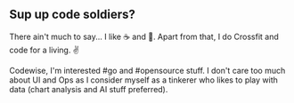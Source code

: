 ## Sup up code soldiers?


There ain't much to say... I like ☕ and 🥓. Apart from that, I do Crossfit and code for a living. :v:

Codewise, I'm interested #go and #opensource stuff. I don't care too much about UI and Ops as I consider myself as a tinkerer who likes to play with data (chart analysis and AI stuff preferred).
